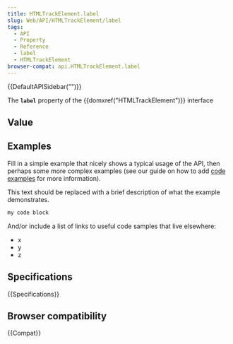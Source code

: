 ```yaml
---
title: HTMLTrackElement.label
slug: Web/API/HTMLTrackElement/label
tags:
  - API
  - Property
  - Reference
  - label
  - HTMLTrackElement
browser-compat: api.HTMLTrackElement.label
---
```

{{DefaultAPISidebar("")}}

The **`label`** property of the {{domxref("HTMLTrackElement")}} interface 

## Value



## Examples

Fill in a simple example that nicely shows a typical usage of the API, then perhaps some more complex examples (see our guide on how to add [code examples](/en-US/docs/MDN/Contribute/Structures/Code_examples) for more information).

This text should be replaced with a brief description of what the example demonstrates.

```js
my code block
```

And/or include a list of links to useful code samples that live elsewhere:

*   x
*   y
*   z

## Specifications

{{Specifications}}

## Browser compatibility

{{Compat}}


